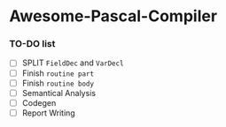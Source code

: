 # Awesome-Pascal-Compiler

### TO-DO list
- [ ] SPLIT `FieldDec` and `VarDecl`
- [ ] Finish `routine part`
- [ ] Finish `routine body`
- [ ] Semantical Analysis
- [ ] Codegen
- [ ] Report Writing